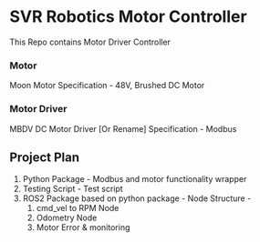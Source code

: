 # SVR Robotics Motor Controller
This Repo contains Motor Driver Controller

### Motor
Moon Motor
Specification - 48V, Brushed DC Motor

### Motor Driver
MBDV DC Motor Driver [Or Rename]
Specification - Modbus

## Project Plan
1. Python Package - Modbus and motor functionality wrapper
2. Testing Script - Test script
3. ROS2 Package based on python package - 
    Node Structure -
    1. cmd_vel to RPM Node
    2. Odometry Node
    3. Motor Error & monitoring